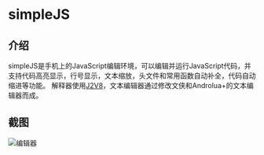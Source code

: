 # simpleJS

## 介绍
simpleJS是手机上的JavaScript编辑环境，可以编辑并运行JavaScript代码，并支持代码高亮显示，行号显示，文本缩放，头文件和常用函数自动补全，代码自动缩进等功能。
解释器使用[J2V8](https://github.com/eclipsesource/J2V8)，文本编辑器通过修改文侠和Androlua+的文本编辑器而成。

## 截图

![编辑器](/screenshot/simpleJS.png)